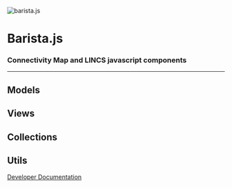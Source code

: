 ![barista.js](http://coreyflynn.github.io/Bellhop/img/cmap_broad_logo_small.png)

# **Barista.js**
### Connectivity Map and LINCS javascript components
------

## **Models**

## **Views**

## **Collections**

## **Utils**

[Developer Documentation](http://cmap.github.io/barista/)

